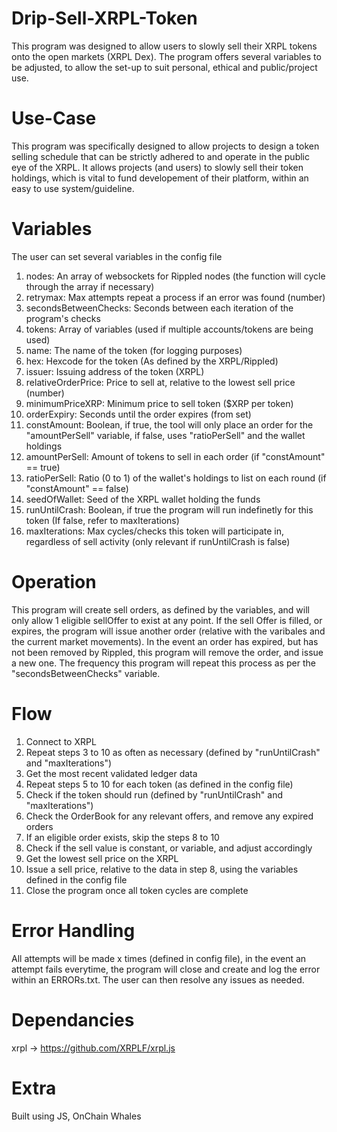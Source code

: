 # Drip-Sell-XRPL-Token
This program was designed to allow users to slowly sell their XRPL tokens onto the open markets (XRPL Dex). The program offers several variables to be adjusted, to allow the set-up to suit personal, ethical and public/project use.

# Use-Case
This program was specifically designed to allow projects to design a token selling schedule that can be strictly adhered to and operate in the public eye of the XRPL. It allows projects (and users) to slowly sell their token holdings, which is vital to fund developement of their platform, within an easy to use system/guideline.

# Variables
The user can set several variables in the config file
1) nodes: An array of websockets for Rippled nodes (the function will cycle through the array if necessary)
2) retrymax: Max attempts repeat a process if an error was found (number)
3) secondsBetweenChecks: Seconds between each iteration of the program's checks
4) tokens: Array of variables (used if multiple accounts/tokens are being used)
5) name: The name of the token (for logging purposes)
6) hex: Hexcode for the token (As defined by the XRPL/Rippled)
7) issuer: Issuing address of the token (XRPL)
8) relativeOrderPrice: Price to sell at, relative to the lowest sell price (number)
9) minimumPriceXRP: Minimum price to sell token ($XRP per token)
10) orderExpiry: Seconds until the order expires (from set)
11) constAmount: Boolean, if true, the tool will only place an order for the "amountPerSell" variable, if false, uses "ratioPerSell" and the wallet holdings
12) amountPerSell: Amount of tokens to sell in each order (if "constAmount" == true)
13) ratioPerSell: Ratio (0 to 1) of the wallet's holdings to list on each round (if "constAmount" == false)
14) seedOfWallet: Seed of the XRPL wallet holding the funds
15) runUntilCrash: Boolean, if true the program will run indefinetly for this token (If false, refer to maxIterations)
16) maxIterations: Max cycles/checks this token will participate in, regardless of sell activity (only relevant if runUntilCrash is false)
     
# Operation 
This program will create sell orders, as defined by the variables, and will only allow 1 eligible sellOffer to exist at any point. If the sell Offer is filled, or expires, the program will issue another order (relative with the varibales and the current market movements). In the event an order has expired, but has not been removed by Rippled, this program will remove the order, and issue a new one. The frequency this program will repeat this process as per the "secondsBetweenChecks" variable.

# Flow
1) Connect to XRPL
2) Repeat steps 3 to 10 as often as necessary (defined by "runUntilCrash" and "maxIterations")
3) Get the most recent validated ledger data
4) Repeat steps 5 to 10 for each token (as defined in the config file)
5) Check if the token should run (defined by "runUntilCrash" and "maxIterations")
6) Check the OrderBook for any relevant offers, and remove any expired orders
7) If an eligible order exists, skip the steps 8 to 10
8) Check if the sell value is constant, or variable, and adjust accordingly
9) Get the lowest sell price on the XRPL
10) Issue a sell price, relative to the data in step 8, using the variables defined in the config file
11) Close the program once all token cycles are complete 

# Error Handling 
All attempts will be made x times (defined in config file), in the event an attempt fails everytime, the program will close and create and log the error within an ERRORs.txt. The user can then resolve any issues as needed.

# Dependancies
xrpl -> https://github.com/XRPLF/xrpl.js

# Extra
Built using JS, OnChain Whales

